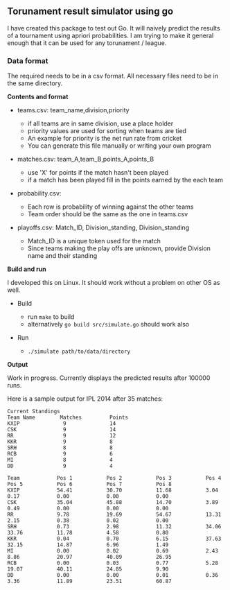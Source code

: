 ## Torunament result simulator using go

I have created this package to test out Go. It will naively predict the results of a tournament using apriori probabilities. I am trying to make it general enough that it can be used for any torunament / league.

### Data format

The required needs to be in a csv format. All necessary files need to be in the same directory.

**Contents and format**

- teams.csv: team_name,division,priority
    - if all teams are in same division, use a place holder
    - priority values are used for sorting when teams are tied
    - An example for priority is the net run rate from cricket
    - You can generate this file manually or writing your own program

- matches.csv: team_A,team_B,points_A,points_B
    - use 'X' for points if the match hasn't been played
    - if a match has been played fill in the points earned by the each team

- probability.csv:
    - Each row is probability of winning against the other teams
    - Team order should be the same as the one in teams.csv

- playoffs.csv: Match_ID, Division_standing, Division_standing
    - Match_ID is a unique token used for the match
    - Since teams making the play offs are unknown, provide Division name and their standing

**Build and run**

I developed this on Linux. It should work without a problem on other OS as well.

- Build
    - run `make` to build
    - alternatively `go build src/simulate.go` should work also

- Run
   - `./simulate path/to/data/directory`

**Output**

Work in progress. Currently displays the predicted results after 100000 runs.

Here is a sample output for IPL 2014 after 35 matches:

```
Current Standings
Team Name        Matches         Points
KXIP              9              14
CSK               9              14
RR                9              12
KKR               9              8
SRH               8              8
RCB               9              6
MI                8              4
DD                9              4

Team            Pos 1           Pos 2           Pos 3           Pos 4           Pos 5           Pos 6           Pos 7           Pos 8
KXIP            54.41           30.70           11.68           3.04            0.17            0.00            0.00            0.00
CSK             35.04           45.88           14.70           3.89            0.49            0.00            0.00            0.00
RR              9.78            19.69           54.67           13.31           2.15            0.38            0.02            0.00
SRH             0.73            2.98            11.32           34.06           33.76           11.78           4.58            0.80
KKR             0.04            0.70            6.15            37.63           32.15           14.87           6.96            1.49
MI              0.00            0.02            0.69            2.43            8.86            20.97           40.09           26.95
RCB             0.00            0.03            0.77            5.28            19.07           40.11           24.85           9.90
DD              0.00            0.00            0.01            0.36            3.36            11.89           23.51           60.87
```
